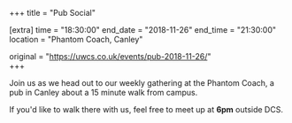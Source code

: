 +++
title = "Pub Social"

[extra]
time = "18:30:00"
end_date = "2018-11-26"
end_time = "21:30:00"
location = "Phantom Coach, Canley"

original = "https://uwcs.co.uk/events/pub-2018-11-26/"    
+++

Join us as we head out to our weekly gathering at the Phantom Coach, a pub in Canley about a 15 minute walk from campus.

If you'd like to walk there with us, feel free to meet up at **6pm** outside DCS.


